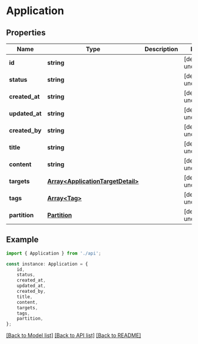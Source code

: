 # Application


## Properties

Name | Type | Description | Notes
------------ | ------------- | ------------- | -------------
**id** | **string** |  | [default to undefined]
**status** | **string** |  | [default to undefined]
**created_at** | **string** |  | [default to undefined]
**updated_at** | **string** |  | [default to undefined]
**created_by** | **string** |  | [default to undefined]
**title** | **string** |  | [default to undefined]
**content** | **string** |  | [default to undefined]
**targets** | [**Array&lt;ApplicationTargetDetail&gt;**](ApplicationTargetDetail.md) |  | [default to undefined]
**tags** | [**Array&lt;Tag&gt;**](Tag.md) |  | [default to undefined]
**partition** | [**Partition**](Partition.md) |  | [default to undefined]

## Example

```typescript
import { Application } from './api';

const instance: Application = {
    id,
    status,
    created_at,
    updated_at,
    created_by,
    title,
    content,
    targets,
    tags,
    partition,
};
```

[[Back to Model list]](../README.md#documentation-for-models) [[Back to API list]](../README.md#documentation-for-api-endpoints) [[Back to README]](../README.md)
